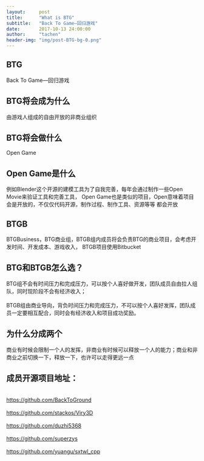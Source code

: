 ```yaml
---
layout:     post
title:      "What is BTG"
subtitle:   "Back To Game—回归游戏"
date:       2017-10-13 24:00:00
author:     "tachen"
header-img: "img/post-BTG-bg-0.png"
---
```

<h2>
BTG
</h2>
<p>Back To Game—回归游戏</p>

<h2>
BTG将会成为什么
</h2>
由游戏人组成的自由开放的非商业组织

<h2>
BTG将会做什么
</h2>
<p>Open Game</p>

<h2>Open Game是什么</h2>
<p>例如Blender这个开源的建模工具为了自我完善，每年会通过制作一些Open Movie来验证工具和完善工具，
Open Game也是类似的项目，Open意味着项目会是开放的，不仅仅代码开源，制作过程、制作工具、资源等等
都会开放
</p>

<h2>BTGB</h2>
<p>BTGBusiness，BTG商业组，BTGB组内成员将会负责BTG的商业项目，会考虑开发时间、开发成本、游戏收入，
BTGB项目使用Bitbucket
</p>

<h2>BTG和BTGB怎么选？</h2>
<p>BTG组不会有时间压力和完成压力，可以按个人喜好做开发，团队成员自由拉人组队，同时现阶段不会有经济收入；<br /><br />
BTGB组由商业导向，背负时间压力和完成压力，不可以按个人喜好发挥，团队成员一定要相互配合，同时会有经济收入和项目成功奖励。
</p>
<h2>

<h2>为什么分成两个</h2>
<p>商业有时候会限制一个人的发挥，非商业有时候可以释放一个人的能力；商业和非商业之前切换一下，释放一下，也许可以走得更远一点
</p>

<h2>成员开源项目地址：
</h2>
<br />
<a href="https://github.com/BackToGround" target="_blank">https://github.com/BackToGround</a>
<br />
<br />
<a href="https://github.com/stackos/Viry3D" target="_blank">https://github.com/stackos/Viry3D</a>
<br />
<br />
<a href="https://github.com/duzhi5368" target="_blank">https://github.com/duzhi5368</a>
<br />
<br />
<a href="https://github.com/superzys" target="_blank">https://github.com/superzys</a>
<br />
<br />
<a href="https://github.com/yuangu/sxtwl_cpp" target="_blank">https://github.com/yuangu/sxtwl_cpp</a>
